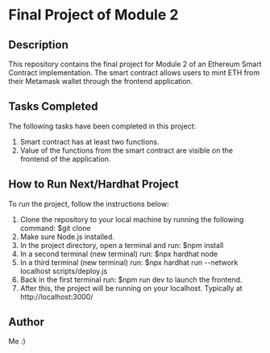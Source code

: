 # Final Project of Module 2

## Description
This repository contains the final project for Module 2 of an Ethereum Smart Contract implementation. The smart contract allows users to mint ETH from their Metamask wallet through the frontend application.

## Tasks Completed
The following tasks have been completed in this project:
1. Smart contract has at least two functions.
2. Value of the functions from the smart contract are visible on the frontend of the application.

## How to Run Next/Hardhat Project
To run the project, follow the instructions below:
1. Clone the repository to your local machine by running the following command:
        $git clone <link of repo>
2. Make sure Node.js installed.
3. In the project directory, open a terminal and run:
        $npm install
4. In a second terminal (new terminal) run:
        $npx hardhat node
5. In a third terminal (new terminal) run:
        $npx hardhat run --network localhost scripts/deploy.js
6. Back in the first terminal run:
        $npm run dev 
    to launch the frontend.
7. After this, the project will be running on your localhost. 
Typically at http://localhost:3000/

## Author
Me :)